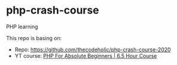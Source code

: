# php-crash-course
PHP learning

This repo is basing on:
- Repo: https://github.com/thecodeholic/php-crash-course-2020
- YT course: [PHP For Absolute Beginners | 6.5 Hour Course](https://www.youtube.com/watch?v=2eebptXfEvw)
